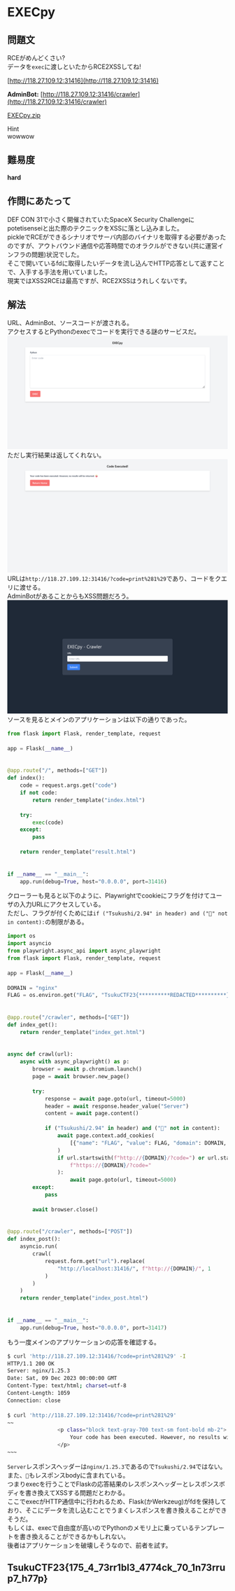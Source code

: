 # EXECpy

## 問題文
RCEがめんどくさい?  
データを`exec`に渡しといたからRCE2XSSしてね!  

[http://118.27.109.12:31416](http://118.27.109.12:31416)  

**AdminBot:** [http://118.27.109.12:31416/crawler](http://118.27.109.12:31416/crawler)  

[EXECpy.zip](files/EXECpy.zip)  

Hint  
wowwow  

## 難易度
**hard**  

## 作問にあたって
DEF CON 31で小さく開催されていたSpaceX Security Challengeにpotetisenseiと出た際のテクニックをXSSに落とし込みました。  
pickleでRCEができるシナリオでサーバ内部のバイナリを取得する必要があったのですが、アウトバウンド通信や応答時間でのオラクルができない(共に運営インフラの問題)状況でした。  
そこで開いているfdに取得したいデータを流し込んでHTTP応答として返すことで、入手する手法を用いていました。  
現実ではXSS2RCEは最高ですが、RCE2XSSはうれしくないです。  

## 解法
URL、AdminBot、ソースコードが渡される。  
アクセスするとPythonのexecでコードを実行できる謎のサービスだ。  
![site1.png](images/site1.png)  
ただし実行結果は返してくれない。  
![site2.png](images/site2.png)  
URLは`http://118.27.109.12:31416/?code=print%281%29`であり、コードをクエリに渡せる。  
AdminBotがあることからもXSS問題だろう。  
![site3.png](images/site3.png)  
ソースを見るとメインのアプリケーションは以下の通りであった。  
```python
from flask import Flask, render_template, request

app = Flask(__name__)


@app.route("/", methods=["GET"])
def index():
    code = request.args.get("code")
    if not code:
        return render_template("index.html")

    try:
        exec(code)
    except:
        pass

    return render_template("result.html")


if __name__ == "__main__":
    app.run(debug=True, host="0.0.0.0", port=31416)
```
クローラーも見ると以下のように、Playwrightでcookieにフラグを付けてユーザの入力URLにアクセスしている。  
ただし、フラグが付くためには`if ("Tsukushi/2.94" in header) and ("🤪" not in content):`の制限がある。  
```python
import os
import asyncio
from playwright.async_api import async_playwright
from flask import Flask, render_template, request

app = Flask(__name__)

DOMAIN = "nginx"
FLAG = os.environ.get("FLAG", "TsukuCTF23{**********REDACTED**********}")


@app.route("/crawler", methods=["GET"])
def index_get():
    return render_template("index_get.html")


async def crawl(url):
    async with async_playwright() as p:
        browser = await p.chromium.launch()
        page = await browser.new_page()

        try:
            response = await page.goto(url, timeout=5000)
            header = await response.header_value("Server")
            content = await page.content()

            if ("Tsukushi/2.94" in header) and ("🤪" not in content):
                await page.context.add_cookies(
                    [{"name": "FLAG", "value": FLAG, "domain": DOMAIN, "path": "/"}]
                )
                if url.startswith(f"http://{DOMAIN}/?code=") or url.startswith(
                    f"https://{DOMAIN}/?code="
                ):
                    await page.goto(url, timeout=5000)
        except:
            pass

        await browser.close()


@app.route("/crawler", methods=["POST"])
def index_post():
    asyncio.run(
        crawl(
            request.form.get("url").replace(
                "http://localhost:31416/", f"http://{DOMAIN}/", 1
            )
        )
    )
    return render_template("index_post.html")


if __name__ == "__main__":
    app.run(debug=True, host="0.0.0.0", port=31417)
```
もう一度メインのアプリケーションの応答を確認する。  
```bash
$ curl 'http://118.27.109.12:31416/?code=print%281%29' -I
HTTP/1.1 200 OK
Server: nginx/1.25.3
Date: Sat, 09 Dec 2023 00:00:00 GMT
Content-Type: text/html; charset=utf-8
Content-Length: 1059
Connection: close

$ curl 'http://118.27.109.12:31416/?code=print%281%29'
~~
                <p class="block text-gray-700 text-sm font-bold mb-2">
                    Your code has been executed. However, no results will be returned. 🤪
                </p>
~~~
```
`Server`レスポンスヘッダーは`nginx/1.25.3`であるので`Tsukushi/2.94`ではない。  
また、`🤪`もレスポンスbodyに含まれている。  
つまりexecを行うことでFlaskの応答結果のレスポンスヘッダーとレスポンスボディを書き換えてXSSする問題だとわかる。  
ここでexecがHTTP通信中に行われるため、Flask(かWerkzeug)がfdを保持しており、そこにデータを流し込むことでうまくレスポンスを書き換えることができそうだ。  
もしくは、execで自由度が高いのでPythonのメモリ上に乗っているテンプレートを書き換えることができるかもしれない。  
後者はアプリケーションを破壊しそうなので、前者を試す。  



## TsukuCTF23{175_4_73rr1bl3_4774ck_70_1n73rrup7_h77p}
